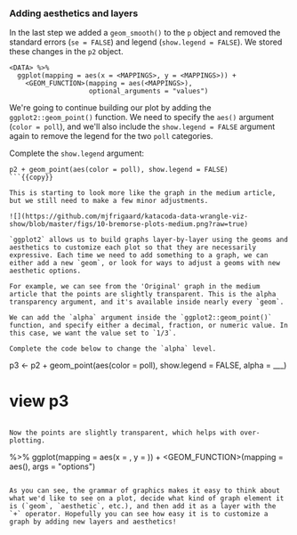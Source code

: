 ### Adding aesthetics and layers 

In the last step we added a `geom_smooth()` to the `p` object and removed the standard errors (`se = FALSE`) and legend (`show.legend = FALSE`). We stored these changes in the `p2` object. 

```
<DATA> %>% 
  ggplot(mapping = aes(x = <MAPPINGS>, y = <MAPPINGS>)) + 
    <GEOM_FUNCTION>(mapping = aes(<MAPPINGS>), 
                    optional_arguments = "values")
```

We're going to continue building our plot by adding the `ggplot2::geom_point()` function. We need to specify the `aes()` argument (`color = poll`), and we'll also include the `show.legend = FALSE` argument again to remove the legend for the two `poll` categories.

Complete the `show.legend` argument:

```
p2 + geom_point(aes(color = poll), show.legend = FALSE)
```{{copy}}

This is starting to look more like the graph in the medium article, but we still need to make a few minor adjustments. 

![](https://github.com/mjfrigaard/katacoda-data-wrangle-viz-show/blob/master/figs/10-bremorse-plots-medium.png?raw=true)

`ggplot2` allows us to build graphs layer-by-layer using the geoms and aesthetics to customize each plot so that they are necessarily expressive. Each time we need to add something to a graph, we can either add a new `geom`, or look for ways to adjust a geoms with new aesthetic options. 

For example, we can see from the 'Original' graph in the medium article that the points are slightly transparent. This is the alpha transparency argument, and it's available inside nearly every `geom`. 

We can add the `alpha` argument inside the `ggplot2::geom_point()` function, and specify either a decimal, fraction, or numeric value. In this case, we want the value set to `1/3`.

Complete the code below to change the `alpha` level.

```
p3 <- p2 + geom_point(aes(color = poll), show.legend = FALSE, alpha = ___)
# view p3
```{{copy}}

Now the points are slightly transparent, which helps with over-plotting. 

```
<DATA> %>% 
  ggplot(mapping = aes(x = <MAPPINGS>, y = <MAPPINGS>)) + 
    <GEOM_FUNCTION>(mapping = aes(<MAPPINGS>), args = "options")
```

As you can see, the grammar of graphics makes it easy to think about what we'd like to see on a plot, decide what kind of graph element it is (`geom`, `aesthetic`, etc.), and then add it as a layer with the `+` operator. Hopefully you can see how easy it is to customize a graph by adding new layers and aesthetics!
